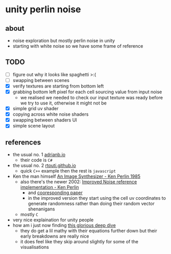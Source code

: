 # unity perlin noise
## about
* noise exploration but mostly perlin noise in unity
* starting with white noise so we have some frame of reference
## TODO
- [ ] figure out why it looks like spaghetti >:(
- [ ] swapping between scenes
- [x] verify textures are starting from bottom left
- [x] grabbing bottom left pixel for each cell sourcing value from input noise
    * we realised we needed to check our input texture was ready before we try to use it, otherwise it might not be
- [x] simple grid uv shader
- [x] copying across white noise shaders
- [x] swapping between shaders UI
- [x] simple scene layout

## references
* the usual no. 1 [adrianb.io](https://adrianb.io/2014/08/09/perlinnoise.html)
    - their code is `C#`
* the usual no. 2 [rtouti.github.io](https://rtouti.github.io/graphics/perlin-noise-algorithm)
    - quick `C++` example then the rest is `javascript`
* Ken the man himself [An Image Synthesizer - Ken Perlin 1985](https://www.scribd.com/document/809069705/An-Image-Synthesizer-Ken-Perlin-1985)
    - also there's the newer 2002: [Improved Noise reference implementation - Ken Perlin](https://cs.nyu.edu/~perlin/noise/)
        * and [cooresponding paper](https://mrl.cs.nyu.edu/~perlin/paper445.pdf)
        * in the improved version they start using the cell uv coordinates to generate randomness rather than doing their random vector shenanigans
    - mostly `C`
* very nice explaination for unity people [](https://jdhwilkins.com/mountains-cliffs-and-caves-a-comprehensive-guide-to-using-perlin-noise-for-procedural-generation/)
* how am i just now finding [this glorious deep dive](https://blog.pkh.me/p/42-sharing-everything-i-could-understand-about-gradient-noise.html)
    - they do get a lil mathy with their equations further down but their early breakdowns are really nice
    - it does feel like they skip around slightly for some of the visualisations